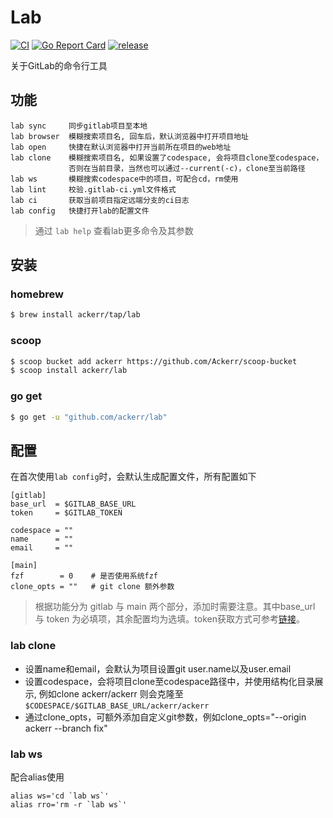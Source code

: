 # Lab

[![CI](https://github.com/Ackerr/lab/workflows/CI/badge.svg)](https://github.com/Ackerr/lab)
[![Go Report Card](https://goreportcard.com/badge/github.com/ackerr/lab)](https://goreportcard.com/report/github.com/ackerr/lab)
[![release](https://img.shields.io/github/v/release/ackerr/lab.svg)](https://github.com/ackerr/lab/releases)

关于GitLab的命令行工具

## 功能

```
lab sync     同步gitlab项目至本地
lab browser  模糊搜索项目名, 回车后，默认浏览器中打开项目地址
lab open     快捷在默认浏览器中打开当前所在项目的web地址
lab clone    模糊搜索项目名, 如果设置了codespace, 会将项目clone至codespace，
             否则在当前目录，当然也可以通过--current(-c)，clone至当前路径
lab ws       模糊搜索codespace中的项目，可配合cd，rm使用
lab lint     校验.gitlab-ci.yml文件格式
lab ci       获取当前项目指定远端分支的ci日志
lab config   快捷打开lab的配置文件
```

> 通过 `lab help` 查看lab更多命令及其参数

## 安装

### homebrew

```bash
$ brew install ackerr/tap/lab
```

### scoop

```bash
$ scoop bucket add ackerr https://github.com/Ackerr/scoop-bucket
$ scoop install ackerr/lab
```

### go get

```bash
$ go get -u "github.com/ackerr/lab"
```

## 配置

在首次使用`lab config`时，会默认生成配置文件，所有配置如下

```
[gitlab]
base_url  = $GITLAB_BASE_URL
token     = $GITLAB_TOKEN

codespace = ""
name      = ""
email     = ""

[main]
fzf        = 0    # 是否使用系统fzf
clone_opts = ""   # git clone 额外参数
```

> 根据功能分为 gitlab 与 main 两个部分，添加时需要注意。其中base_url 与 token 为必填项，其余配置均为选填。token获取方式可参考[链接](https://docs.gitlab.com/ee/user/profile/personal_access_tokens.html#creating-a-personal-access-token)。

### lab clone

- 设置name和email，会默认为项目设置git user.name以及user.email
- 设置codespace，会将项目clone至codespace路径中，并使用结构化目录展示, 例如clone ackerr/ackerr 则会克隆至`$CODESPACE/$GITLAB_BASE_URL/ackerr/ackerr`
- 通过clone_opts，可额外添加自定义git参数，例如clone_opts="--origin ackerr --branch fix"

### lab ws

配合alias使用

```
alias ws='cd `lab ws`'
alias rro='rm -r `lab ws`'
```
